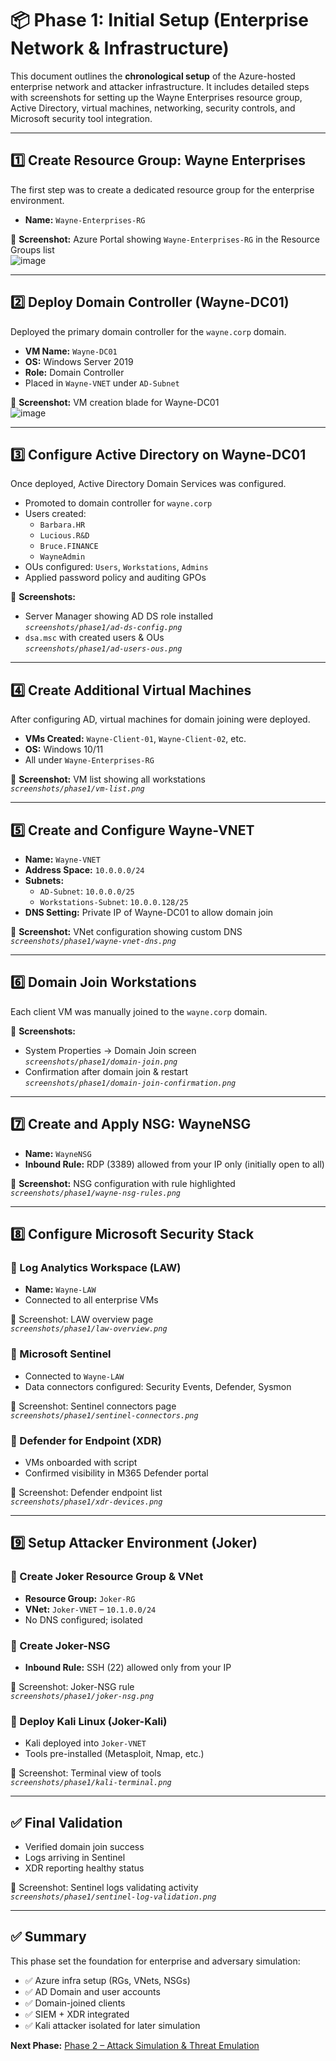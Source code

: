 # 📦 Phase 1: Initial Setup (Enterprise Network & Infrastructure)

This document outlines the **chronological setup** of the Azure-hosted enterprise network and attacker infrastructure. It includes detailed steps with screenshots for setting up the Wayne Enterprises resource group, Active Directory, virtual machines, networking, security controls, and Microsoft security tool integration.

---

## 1️⃣ Create Resource Group: Wayne Enterprises
The first step was to create a dedicated resource group for the enterprise environment.

- **Name:** `Wayne-Enterprises-RG`

📸 **Screenshot:** Azure Portal showing `Wayne-Enterprises-RG` in the Resource Groups list  
![image](https://github.com/user-attachments/assets/7a92adbb-2a30-4289-879d-0f70750f438a)



---

## 2️⃣ Deploy Domain Controller (Wayne-DC01)
Deployed the primary domain controller for the `wayne.corp` domain.

- **VM Name:** `Wayne-DC01`
- **OS:** Windows Server 2019
- **Role:** Domain Controller
- Placed in `Wayne-VNET` under `AD-Subnet`

📸 **Screenshot:** VM creation blade for Wayne-DC01  
![image](https://github.com/user-attachments/assets/02e884be-370e-4d18-b08d-4577f35bbc15)


---

## 3️⃣ Configure Active Directory on Wayne-DC01
Once deployed, Active Directory Domain Services was configured.

- Promoted to domain controller for `wayne.corp`
- Users created:
  - `Barbara.HR`
  - `Lucious.R&D`
  - `Bruce.FINANCE`
  - `WayneAdmin`
- OUs configured: `Users`, `Workstations`, `Admins`
- Applied password policy and auditing GPOs

📸 **Screenshots:**
- Server Manager showing AD DS role installed  
  _`screenshots/phase1/ad-ds-config.png`_
- `dsa.msc` with created users & OUs  
  _`screenshots/phase1/ad-users-ous.png`_

---

## 4️⃣ Create Additional Virtual Machines
After configuring AD, virtual machines for domain joining were deployed.

- **VMs Created:** `Wayne-Client-01`, `Wayne-Client-02`, etc.
- **OS:** Windows 10/11
- All under `Wayne-Enterprises-RG`

📸 **Screenshot:** VM list showing all workstations  
_`screenshots/phase1/vm-list.png`_

---

## 5️⃣ Create and Configure Wayne-VNET

- **Name:** `Wayne-VNET`
- **Address Space:** `10.0.0.0/24`
- **Subnets:**
  - `AD-Subnet`: `10.0.0.0/25`
  - `Workstations-Subnet`: `10.0.0.128/25`
- **DNS Setting:** Private IP of Wayne-DC01 to allow domain join

📸 **Screenshot:** VNet configuration showing custom DNS  
_`screenshots/phase1/wayne-vnet-dns.png`_

---

## 6️⃣ Domain Join Workstations
Each client VM was manually joined to the `wayne.corp` domain.

📸 **Screenshots:**
- System Properties → Domain Join screen  
  _`screenshots/phase1/domain-join.png`_
- Confirmation after domain join & restart  
  _`screenshots/phase1/domain-join-confirmation.png`_

---

## 7️⃣ Create and Apply NSG: WayneNSG

- **Name:** `WayneNSG`
- **Inbound Rule:** RDP (3389) allowed from your IP only (initially open to all)

📸 **Screenshot:** NSG configuration with rule highlighted  
_`screenshots/phase1/wayne-nsg-rules.png`_

---

## 8️⃣ Configure Microsoft Security Stack

### 🔹 Log Analytics Workspace (LAW)
- **Name:** `Wayne-LAW`
- Connected to all enterprise VMs

📸 Screenshot: LAW overview page  
_`screenshots/phase1/law-overview.png`_

### 🔹 Microsoft Sentinel
- Connected to `Wayne-LAW`
- Data connectors configured: Security Events, Defender, Sysmon

📸 Screenshot: Sentinel connectors page  
_`screenshots/phase1/sentinel-connectors.png`_

### 🔹 Defender for Endpoint (XDR)
- VMs onboarded with script
- Confirmed visibility in M365 Defender portal

📸 Screenshot: Defender endpoint list  
_`screenshots/phase1/xdr-devices.png`_

---

## 9️⃣ Setup Attacker Environment (Joker)

### 🔹 Create Joker Resource Group & VNet
- **Resource Group:** `Joker-RG`
- **VNet:** `Joker-VNET` – `10.1.0.0/24`
- No DNS configured; isolated

### 🔹 Create Joker-NSG
- **Inbound Rule:** SSH (22) allowed only from your IP

📸 Screenshot: Joker-NSG rule  
_`screenshots/phase1/joker-nsg.png`_

### 🔹 Deploy Kali Linux (Joker-Kali)
- Kali deployed into `Joker-VNET`
- Tools pre-installed (Metasploit, Nmap, etc.)

📸 Screenshot: Terminal view of tools  
_`screenshots/phase1/kali-terminal.png`_

---

## ✅ Final Validation
- Verified domain join success
- Logs arriving in Sentinel
- XDR reporting healthy status

📸 Screenshot: Sentinel logs validating activity  
_`screenshots/phase1/sentinel-log-validation.png`_

---

## ✅ Summary
This phase set the foundation for enterprise and adversary simulation:
- ✅ Azure infra setup (RGs, VNets, NSGs)
- ✅ AD Domain and user accounts
- ✅ Domain-joined clients
- ✅ SIEM + XDR integrated
- ✅ Kali attacker isolated for later simulation

**Next Phase:** [Phase 2 – Attack Simulation & Threat Emulation](https://github.com/bnmou/Azure-Enterprise-Simulation/blob/main/2%20-%20Attack%20Simulation%20%26%20Threat%20Emulation.md)
